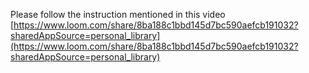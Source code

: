 Please follow the instruction mentioned in this video
[https://www.loom.com/share/8ba188c1bbd145d7bc590aefcb191032?sharedAppSource=personal_library](https://www.loom.com/share/8ba188c1bbd145d7bc590aefcb191032?sharedAppSource=personal_library)
